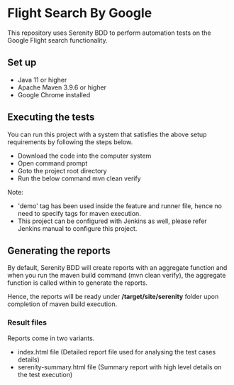 # Flight Search By Google
This repository uses Serenity BDD to perform automation tests on the Google Flight search functionality.

## Set up ##

* Java 11 or higher
* Apache Maven 3.9.6 or higher
* Google Chrome installed

## Executing the tests ##

You can run this project with a system that satisfies the above setup requirements by following the steps below.

* Download the code into the computer system
* Open command prompt
* Goto the project root directory
* Run the below command
  mvn clean verify

Note: 
* 'demo' tag has been used inside the feature and runner file, hence no need to specify tags for maven execution. 
* This project can be configured with Jenkins as well, please refer Jenkins manual to configure this project.

## Generating the reports ##

By default, Serenity BDD will create reports with an aggregate function and when you run the maven build command (mvn clean verify), the aggregate function is called within to generate the reports.

Hence, the reports will be ready under **/target/site/serenity** folder upon completion of maven build execution.

### Result files ###

Reports come in two variants.

* index.html file (Detailed report file used for analysing the test cases details)
* serenity-summary.html file (Summary report with high level details on the test execution)
  
